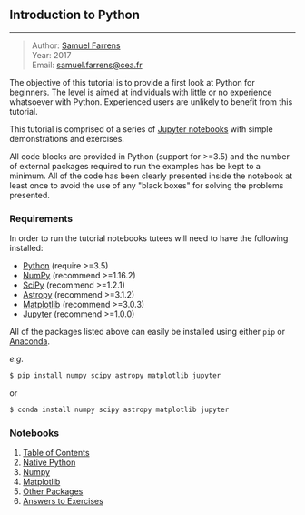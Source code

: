 ## Introduction to Python
---

> Author: <font color='#f78c40'>[Samuel Farrens](http://www.cosmostat.org/people/sfarrens)</font>    
> Year: 2017  
> Email: [samuel.farrens@cea.fr](mailto:samuel.farrens@cea.fr)  

The objective of this tutorial is to provide a first look at Python for beginners. The level is
aimed at individuals with little or no experience whatsoever with Python. Experienced users are unlikely to benefit from this tutorial.

This tutorial is comprised of a series of <a href="https://jupyter-notebook.readthedocs.io/en/stable/" target_="blanck">Jupyter notebooks</a> with simple demonstrations and exercises.

All code blocks are provided in Python (support for >=3.5) and the number of external packages required to run the examples has be kept to a minimum. All of the code has been clearly presented inside the notebook at least once to avoid the use of any "black boxes" for solving the problems presented.

### Requirements

In order to run the tutorial notebooks tutees will need to have the following installed:

* <a href="https://www.python.org/" target_="blank">Python</a> (require >=3.5)
* <a href="http://www.numpy.org/" target_="blank">NumPy</a> (recommend >=1.16.2)
* <a href="https://www.scipy.org/" target_="blank">SciPy</a> (recommend >=1.2.1)
* <a href="https://www.astropy.org/" target_="blank">Astropy</a> (recommend >=3.1.2)
* <a href="https://matplotlib.org/" target_="blank">Matplotlib</a> (recommend >=3.0.3)
* <a href="http://jupyter.org/" target_="blank">Jupyter</a> (recommend >=1.0.0)

All of the packages listed above can easily be installed using either `pip` or <a href="https://www.anaconda.com/" target_="blank">Anaconda</a>.

*e.g.*

```bash
$ pip install numpy scipy astropy matplotlib jupyter
```

or

```bash
$ conda install numpy scipy astropy matplotlib jupyter
```

### Notebooks

1. [Table of Contents](./Intro.ipynb)
1. [Native Python](./Native.ipynb)
1. [Numpy](./Numpy.ipynb)
1. [Matplotlib](./Matplotlib.ipynb)
1. [Other Packages](./Other-Packages.ipynb)
1. [Answers to Exercises](./Answers-to-Exercises.ipynb)
